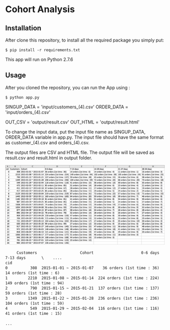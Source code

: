# Cohort Analysis

## Installation

After clone this repository, to install all the required package you simply put: 
```
$ pip install -r requirements.txt 
```
This app will run on Python 2.7.6

## Usage

After you cloned the repository, you can run the App using :

```
$ python app.py
```
SINGUP_DATA = 'input/customers_(4).csv'
ORDER_DATA = 'input/orders_(4).csv'

OUT_CSV = 'output/result.csv'
OUT_HTML = 'output/result.html'

To change the input data, put the input file name as SINGUP_DATA, ORDER_DATA variable in app.py. The input file should have the same format as customer_(4).csv and orders_(4).csv. 

The output files are CSV and HTML file. The output file will be saved as result.csv and result.html in output folder.


![Screenshot](output_screenshot.png)

```
     Customers                   Cohort                     0-6 days                        7-13 days       \    ....
cid
0          308  2015-01-01 ~ 2015-01-07    36 orders (1st time : 36)	     14 orders (1st time : 6)  
1         2210  2015-01-08 ~ 2015-01-14  224 orders (1st time : 224)	   149 orders (1st time : 94)
2          790  2015-01-15 ~ 2015-01-21  137 orders (1st time : 137)        59 orders (1st time : 28)
3         1349  2015-01-22 ~ 2015-01-28  236 orders (1st time : 236)       104 orders (1st time : 59)
4          549  2015-01-29 ~ 2015-02-04  116 orders (1st time : 116) 		41 orders (1st time : 15)

...

```